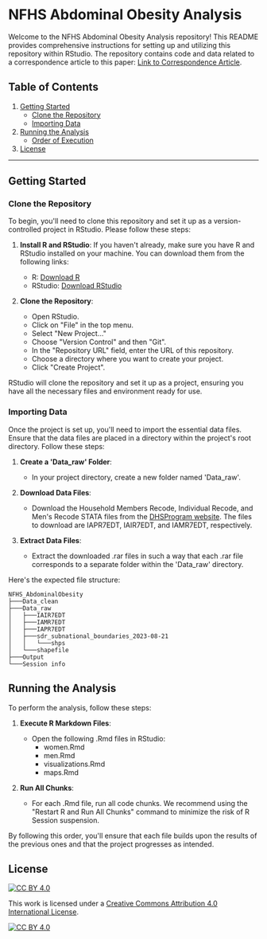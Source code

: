 # NFHS Abdominal Obesity Analysis

Welcome to the NFHS Abdominal Obesity Analysis repository! This README provides comprehensive instructions for setting up and utilizing this repository within RStudio. The repository contains code and data related to a correspondence article to this paper: [Link to Correspondence Article](https://www.thelancet.com/journals/lansea/article/PIIS2772-3682(23)00068-9/fulltext).

## Table of Contents

1. [Getting Started](#getting-started)
   - [Clone the Repository](#clone-the-repository)
   - [Importing Data](#importing-data)
2. [Running the Analysis](#running-the-analysis)
   - [Order of Execution](#order-of-execution)
3. [License](#license)

---

## Getting Started

### Clone the Repository

To begin, you'll need to clone this repository and set it up as a version-controlled project in RStudio. Please follow these steps:

1. **Install R and RStudio**: If you haven't already, make sure you have R and RStudio installed on your machine. You can download them from the following links:
   - R: [Download R](https://cran.r-project.org/mirrors.html)
   - RStudio: [Download RStudio](https://www.rstudio.com/products/rstudio/download/)

2. **Clone the Repository**:

   - Open RStudio.
   - Click on "File" in the top menu.
   - Select "New Project..."
   - Choose "Version Control" and then "Git".
   - In the "Repository URL" field, enter the URL of this repository.
   - Choose a directory where you want to create your project.
   - Click "Create Project".

RStudio will clone the repository and set it up as a project, ensuring you have all the necessary files and environment ready for use.

### Importing Data

Once the project is set up, you'll need to import the essential data files. Ensure that the data files are placed in a directory within the project's root directory. Follow these steps:

1. **Create a 'Data_raw' Folder**:

   - In your project directory, create a new folder named 'Data_raw'.

2. **Download Data Files**:

   - Download the Household Members Recode, Individual Recode, and Men's Recode STATA files from the [DHSProgram website](https://dhsprogram.com/data/dataset/India_Standard-DHS_2020.cfm?flag=1). The files to download are IAPR7EDT, IAIR7EDT, and IAMR7EDT, respectively.

3. **Extract Data Files**:

   - Extract the downloaded .rar files in such a way that each .rar file corresponds to a separate folder within the 'Data_raw' directory.

Here's the expected file structure:


  ```
NFHS_AbdominalObesity
├───Data_clean
├───Data_raw
│   ├───IAIR7EDT
│   ├───IAMR7EDT
│   ├───IAPR7EDT
│   ├───sdr_subnational_boundaries_2023-08-21
│   │   └───shps
│   └───shapefile
├───Output
└───Session info
```


## Running the Analysis

To perform the analysis, follow these steps:

1. **Execute R Markdown Files**:

   - Open the following .Rmd files in RStudio:
     - women.Rmd
     - men.Rmd
     - visualizations.Rmd
     - maps.Rmd

2. **Run All Chunks**:

   - For each .Rmd file, run all code chunks. We recommend using the "Restart R and Run All Chunks" command to minimize the risk of R Session suspension.

By following this order, you'll ensure that each file builds upon the results of the previous ones and that the project progresses as intended.

## License
[![CC BY 4.0][cc-by-shield]][cc-by]

This work is licensed under a
[Creative Commons Attribution 4.0 International License][cc-by].

[![CC BY 4.0][cc-by-image]][cc-by]

[cc-by]: http://creativecommons.org/licenses/by/4.0/
[cc-by-image]: https://i.creativecommons.org/l/by/4.0/88x31.png
[cc-by-shield]: https://img.shields.io/badge/License-CC%20BY%204.0-lightgrey.svg
